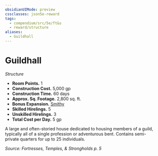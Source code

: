```yaml
---
obsidianUIMode: preview
cssclasses: json5e-reward
tags:
  - compendium/src/5e/ft&s
  - reward/structure
aliases:
  - Guildhall
---
```

# Guildhall
*Structure*  

- **Room Points.** 1  
- **Construction Cost.** 5,000 gp  
- **Construction Time.** 60 days  
- **Approx. Sq. Footage.** 2,800 sq. ft.  
- **Bonus Expansion.** [Smithy](2-Mechanics/CLI/rewards/smithy-ft-s.md)  
- **Skilled Hirelings.** 5  
- **Unskilled Hirelings.** 3  
- **Total Cost per Day.** 5 gp  

A large and often-storied house dedicated to housing members of a guild, typically all of a single profession or adventurous bent. Contains semi-private quarters for up to 25 individuals.

*Source: Fortresses, Temples, & Strongholds p. 5*